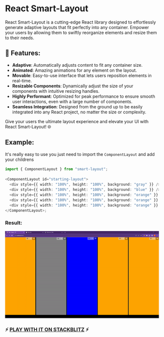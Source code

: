 # React Smart-Layout

React Smart-Layout is a cutting-edge React library designed to effortlessly generate adaptive layouts that fit perfectly into any container. Empower your users by allowing them to swiftly reorganize elements and resize them to their needs.

## 🌟 Features:

- **Adaptive**: Automatically adjusts content to fit any container size.
- **Animated**: Amazing animations for any element on the layout.
- **Movable**: Easy-to-use interface that lets users reposition elements in real-time.
- **Resizable Components**: Dynamically adjust the size of your components with intuitive resizing handles.
- **Highly Performant**: Optimized for peak performance to ensure smooth user interactions, even with a large number of components.
- **Seamless Integration**: Designed from the ground up to be easily integrated into any React project, no matter the size or complexity.

Give your users the ultimate layout experience and elevate your UI with React Smart-Layout! 🌐

## Example:

It's really easy to use you just need to import the `ComponentLayout`
and add your childrens

```typescript
import { ComponentLayout } from "smart-layout";

<ComponentLayout id="starting-layout">
  <div style={{ width: "100%", height: "100%", background: "gray" }} />
  <div style={{ width: "100%", height: "100%", background: "blue" }} />
  <div style={{ width: "100%", height: "100%", background: "orange" }} />
  <div style={{ width: "100%", height: "100%", background: "orange" }} />
  <div style={{ width: "100%", height: "100%", background: "orange" }} />
</ComponentLayout>;
```

### Result:

![Alt Text](ezgif.com-video-to-gif.gif)

### ⚡ [PLAY WITH IT ON STACKBLITZ](https://stackblitz.com/edit/stackblitz-starters-wo6bmb?file=src%2FApp.tsx) ⚡

